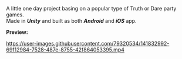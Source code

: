 
A little one day project basing on a popular type of Truth or Dare party games. <br/>
Made in ***Unity*** and built as both ***Android*** and ***iOS*** app.

**Preview:**

https://user-images.githubusercontent.com/79320534/141832992-69f12984-7528-487e-8755-42f864053395.mp4

